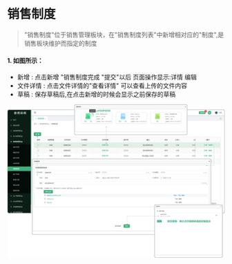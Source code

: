 # 销售制度

> "销售制度"位于销售管理板块，在"销售制度列表"中新增相对应的"制度",是销售板块维护而指定的制度

#### 1. 如图所示：
* 新增 : 点击新增 "销售制度完成 "提交"以后 页面操作显示:详情  编辑
* 文件详情 : 点击文件详情的"查看详情"  可以查看上传的文件内容
* 草稿 : 保存草稿后,在点击新增的时候会显示之前保存的草稿

![如图所示](../file/xszd.png)